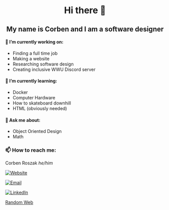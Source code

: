 <h1 align="center"> Hi there 👋 </h1>

<h2 align="center"> My name is Corben and I am a software designer </h2>


#### 🔭 I’m currently working on:
- Finding a full time job
- Making a website 
- Researching software design
- Creating inclusive WWU Discord server

#### 🌱 I’m currently learning:
- Docker 
- Computer Hardware
- How to skateboard downhill
- HTML (obviously needed)

#### 💬 Ask me about:
- Object Oriented Design
- Math

### 📫 How to reach me:
Corben Roszak <em>he/him</em>

[![Website][web-shield]][web-url]

[![Email][email-shield]][email-url]

[![LinkedIn][linkedin-shield]][linkedin-url]

[Random Web](https://theuselessweb.com/)

<!--
**roszakc/roszakc** is a ✨ _special_ ✨ repository because its `README.md` (this file) appears on your GitHub profile.

Here are some ideas to get you started:

- 👯 I’m looking to collaborate on ...
- 🤔 I’m looking for help with ...
- 
- ⚡ Fun fact: ...
-->

[linkedin-shield]: https://img.shields.io/badge/-LinkedIn-black.svg?style=for-the-badge&logo=linkedin&colorB=555
[linkedin-url]: https://linkedin.com/in/roszakc
[email-shield]: https://img.shields.io/badge/-Email-blue?style=for-the-badge&logo=Mail.Ru
[email-url]: corbenroszak@gmail.com
[web-shield]: https://img.shields.io/badge/-Website-red?style=for-the-badge&logo=Namecheap
[web-url]: roszakc.me
